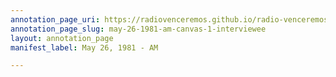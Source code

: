 ```yaml
---
annotation_page_uri: https://radiovenceremos.github.io/radio-venceremos-english-1/annotations/may-26-1981-am-canvas-1-interviewee.json
annotation_page_slug: may-26-1981-am-canvas-1-interviewee
layout: annotation_page
manifest_label: May 26, 1981 - AM

---
```

